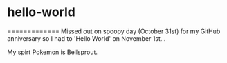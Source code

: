 # hello-world
=============
Missed out on spoopy day (October 31st) for my GitHub anniversary so I had to 'Hello World' on November 1st...

My spirt Pokemon is Bellsprout.
